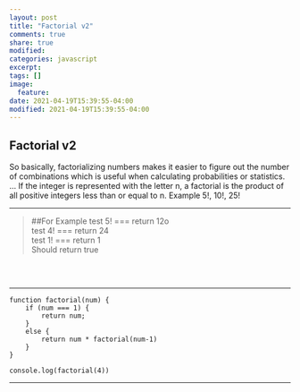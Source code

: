 ```yaml
---
layout: post
title: "Factorial v2"
comments: true
share: true
modified:
categories: javascript
excerpt:
tags: []
image:
  feature:
date: 2021-04-19T15:39:55-04:00
modified: 2021-04-19T15:39:55-04:00
---
```


## Factorial v2

So basically, factorializing numbers makes it easier to figure out the number of combinations which is useful when calculating probabilities or statistics. … If the integer is represented with the letter n, a factorial is the product of all positive integers less than or equal to n. Example 5!, 10!, 25!

___

> ##For Example
test 5! === return 12o <br>
test 4! === return 24 <br>
test 1! === return 1 <br>
Should return true<br>
##
<br>

___


~~~
function factorial(num) {
	if (num === 1) {
		return num;
	}
	else {
		return num * factorial(num-1)
	}
}

console.log(factorial(4))
~~~

___



